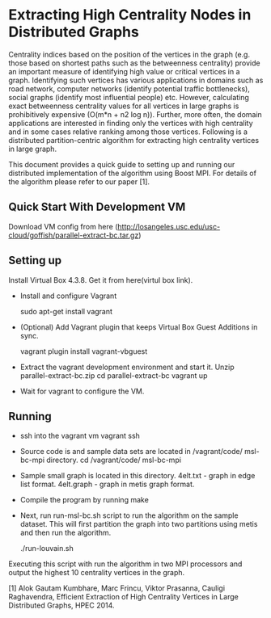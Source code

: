 Extracting High Centrality Nodes in Distributed Graphs
=======================================================
 
Centrality indices based on the position of the vertices in the graph (e.g. those based on shortest paths such as the betweenness centrality) provide an important measure of identifying high value or critical vertices in a graph. Identifying such vertices has various applications in domains such as road network, computer networks (identify potential traffic bottlenecks), social graphs (identify most influential people) etc.
However, calculating exact betweenness centrality values for all vertices in large graphs is prohibitively expensive (O(m*n + n2 log n)). Further, more often, the domain applications are interested in finding only the vertices with high centrality and in some cases relative ranking among those vertices. 
Following is a distributed partition-centric algorithm for extracting high centrality vertices in large graph.

This document provides a quick guide to setting up and running our distributed implementation of the algorithm using Boost MPI. For details of the algorithm please refer to our paper [1].

Quick Start With Development VM 
-------------------------------
Download VM config from here (http://losangeles.usc.edu/usc-cloud/goffish/parallel-extract-bc.tar.gz)

Setting up 
----------

Install Virtual Box 4.3.8. Get it from here(virtul box link).

* Install and configure Vagrant

	sudo apt-get install vagrant

* (Optional) Add Vagrant plugin that keeps Virtual Box Guest Additions in sync.

	vagrant plugin install vagrant-vbguest

* Extract the vagrant development environment and start it.
	Unzip parallel-extract-bc.zip
	cd parallel-extract-bc
	vagrant up

* Wait for vagrant to configure the VM.

Running
-------
* ssh into the vagrant vm
	vagrant ssh

* Source code is and sample data sets are located in /vagrant/code/ msl-bc-mpi directory. 
	cd /vagrant/code/ msl-bc-mpi

* Sample small graph is located in this directory.
4elt.txt - graph in edge list format. 
4elt.graph - graph in metis graph format. 

* Compile the program by running make 

* Next, run run-msl-bc.sh script to run the algorithm on the sample dataset. This will first partition the graph into two partitions using metis and then run the algorithm.

	./run-louvain.sh

Executing this script with run the algorithm in two MPI processors and output the highest 10 centrality vertices in the graph.


[1] Alok Gautam Kumbhare, Marc Frincu, Viktor Prasanna, Cauligi Raghavendra, Efficient Extraction of High Centrality Vertices in Large Distributed Graphs, HPEC 2014.
